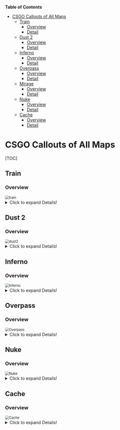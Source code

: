 <!-- START doctoc generated TOC please keep comment here to allow auto update -->
<!-- DON'T EDIT THIS SECTION, INSTEAD RE-RUN doctoc TO UPDATE -->
**Table of Contents**

- [CSGO Callouts of All Maps](#csgo-callouts-of-all-maps)
  - [Train](#train)
    - [Overview](#overview)
    - [Detail](#detail)
  - [Dust 2](#dust-2)
    - [Overview](#overview-1)
    - [Detail](#detail-1)
  - [Inferno](#inferno)
    - [Overview](#overview-2)
    - [Detail](#detail-2)
  - [Overpass](#overpass)
    - [Overview](#overview-3)
    - [Detail](#detail-3)
  - [Mirage](#mirage)
    - [Overview](#overview-4)
    - [Detail](#detail-4)
  - [Nuke](#nuke)
    - [Overview](#overview-5)
    - [Detail](#detail-5)
  - [Cache](#cache)
    - [Overview](#overview-6)
    - [Detail](#detail-6)

<!-- END doctoc generated TOC please keep comment here to allow auto update -->

# CSGO Callouts of All Maps

[TOC]

## Train

### Overview

<img src="CSGO_Callouts/Train_overview.png" alt="train" style="zoom:80%;" />

<details>
	<summary>Click to expand Details!</summary>
  
### Detail

| Callout Name   | Callout Description                                          |
| -------------- | ------------------------------------------------------------ |
| T Spawn        | The area where the Terrorists spawn, located in the top left of the map. |
| A Main         | The main entrance into A from T Spawn, which has a large opening that directly faces Blue Train. |
| T Stairs       | The stairway immediately to the right of T Spawn that runs upwards towards B Halls and ultimately the B bombsite. |
| Brown Halls    | The narrow corridor that connects the B Halls, that sits just outside the B bombsite with T Spawn and T Stairs. Brown stairs run parallel to Showers, and are separated by a wall. |
| Showers        | Located above T Connector/A Main are a set of Showers, that run parallel to the Brown Halls. |
| Popdog         | The small ladder located just before B Halls that leads down onto A Yard, just next to E Box. The ladder room itself and the area above are both referred to as Popdog generally. |
| B Halls        | The small area located directly behind the B bombsite that the Terrorists will often prepare executes from. These halls lead onto both Lower and Upper. |
| B Ramp         | One of the two entrances onto the B Site, B Ramp is the first that Ts will cross if coming from B Halls, and is the lower down of the two entrances. |
| Upper B        | One of two entrances onto the B Site, Upper B is the entrance that is raised much higer than Lower Ramp, and is further away from the T Spawn than Lower is. |
| Ladder         | This Ladder is located immediately to the left of exiting Upper B and coming onto Catwalk, and provides a safe way down onto the Site. |
| Spools         | A set of Spools on the B Site, opposite the bomb train, that players will often hide behind to give them an angle that can be deadly if left unchecked. |
| Catwalk        | The Catwalk comes immediately after Upper B, and is what players will cross onto upon moving through the archway from Upper to the bombsite. |
| Headshot       | Headshot is located at the very end of Catwalk on Upper B, where players can crouch down on a Spool to have only their head showing. |
| Bomb Train (B) | The train in the center of the B Site where the bomb can be planted on or around. |
| White          | The white train on B Site, located just outside of Lower B / B Ramp. |
| Yellow         | The yellow train on B Site, located behind Bomb Train.       |
| Red (B)        | The red train on B Site, located right next to Z Connector.  |
| Oil            | The black oil train on B Site, located right next to Headshot / Catwalk. |
| Sidewalk       | The platform that runs from Lower B / B Ramp up until Z Connector. |
| Z Connector    | The connector between the A and B bombsite.                  |
| CT Spawn       | The area of the map where the CTs spawn. This callout can also refer to the back of the B Site, as there are two doorways that are accessible from CT Spawn that players could be located at. |
| Back Site (B)  | The back of the B site, behind Oil and Red trains, that borders with CT Spawn. |
| CT Stairs      | The stairway that runs from CT Spawn towards Ivy.            |
| Old Bomb       | The train in the alleyway nearest to CT Spawn, that connects CT Stairs with the A Site. Named as it used to be the Bomb Train for A in previous iterations of the map. |
| A1             | The small alley that runs between Old Bomb and the wall, closest to the side of CT Spawn. |
| A2             | The small alley that runs between Old Bomb and the wall, closest to the side of Ivy. |
| A3             | The alley that leads out from Ivy onto the A Site / CT Tunnel. |
| CT Tunnel      | The back offices between Ivy, the CT Stairs and the A bombsite. It can be used by Ts who have taken control of Ivy to wrap through and attack the B Site from CT Spawn. |
| Ivy            | The long connector that leads from Alley to A3 and onwards to the A bombsite. Named Ivy for the Ivy that can be seen growing near to it. |
| Dumpster       | The dumpster outside of Ivy. This can be hidden behind or climbed on top of to provide an off-angle, so is an important call in the Ivy area. |
| Alley          | The long back-alley that leads from T Spawn all the way to Ivy. |
| Olof           | The small cubby next to Blue Train that faces A Main / T Con. Not to be confused with the cubby by Green Train which is called "Hell". |
| Sandwich       | The small gap between Blue and Green train at the top of the A Site. |
| Hell           | The small cubby next to Green Train that faces towards Ivy. Not to be confused with the cubby by Blue Train called "Olof". |
| Red (A)        | The Red Train on the A Site, located closer to the Bomb Train than Blue and Green. |
| Blue           | The Blue Train on the A Site, directly outside of A Main / T Con. |
| Green          | The Green Train on the A Site, directly outside of Ivy / A3. |
| E Box          | The Electric Box that stands between Popdog and the A Bomb Train. A common position to defend Popdog from. |
| Bomb Train (A) | The Bomb Train on A that the bomb can be planted on or around, located right next to Z Connector. |
| Heaven         | The skybox above the A Bombsite that can be reached with a ladder, and has expansive windows to see the majority of A from. |
| Cubby          | The small alcove where the ladder that leads up to Heaven is on the A Site. |
| Pigeons        | The region between Ivy and Alley.                            |
| Camera         | The wall on A Site between A3 and A2.                        |
| Kitchen        | The kitchen that lies between T Stairs and Showers.          |
| Summit         | The area between Bomb Train and White, where the player Summit1g famously was killed by his own molotov. |
</details>

## Dust 2

### Overview

<img src="CSGO_Callouts/Dust2_overview.png" alt="dust2" style="zoom:80%;" />

<details>
	<summary>Click to expand Details!</summary>
  
### Detail

| Callout Name    | Callout Description                                          |
| --------------- | ------------------------------------------------------------ |
| A Short         | The walkway that connects mid to the A bombsite. It's typically used by Ts to rush on eco/pistol rounds, or to split A with another group of Ts pincering the site from A Long. |
| T Spawn         | The side of the map where the Terrorist side spawns. A small section of T spawn offers a view down mid to mid doors, giving Ts the chance to see which CTs cross over to B. |
| T Ramp          | This is the ramp that leads down from T Spawn to outside B Tunnels. The term genuinly refers to the ramp section only, rather than the raised platform, which is called T Platform. |
| T Plat          | This is the raised platform that leads from T Spawn to outside B Tunnels. It features several stacks of bricks that can be used to watch B Tunnels from a strong position. T Plat borders T Ramp. |
| Outside Tunnels | The area just outside of B Tunnels when approaching them from T Spawn. This is quite a broad, open area, so this callout covers quite a bit of space. |
| Upper B Tunnels | This is one of two sections of B Tunnels. It begins at the entrance to B Tunnels from T Spawn, and extends to the chokepoint that leads to the B bombsite. |
| Lower B Tunnels | This is one of two sections of B Tunnels. It begins at the stairs leading down from Upper Tunnels into the corridor that connects the Tunnels to mid, and ends at the archway into mid. |
| Close           | A loose callout, but this is generally what the left corner as you exit B Tunnels onto the B site as a Terrorist is referred to. It's a very close angle that, if left unchecked by the Terrorists, can be very deadly. |
| B Closet        | This is the corner of B Site where the car is located, to the right of Tunnels as you exit them or to the left of B doors. |
| B Car           | This is the car on B site to the right of Tunnels Exit and to the left of B doors if you enter from mid. This callout is only used if there's a player directly behind the car - if they're in the corner next to car then that is typically called Closet instead. |
| Fence           | This is the fenced off wall on B Site that can provide a hiding spot invisible to the Ts until they have moved from Tunnels onto B site. |
| B Plat          | This is the elevated area of the B bombsite next to where the bomb can be planted, and is directly opposite the exit of B Tunnels. |
| Back Plat       | This is the backend of B Plat. It has a seperate callout name as when you're on the bombsite you won't be able to see the back of B Plat, so this is used when a player is tucked right into the edge of the area. |
| Big Box         | This is the big box that resembles the Xbox in mid, that sits on B site. It is between B Plat and the bombsite. |
| Double Stack    | This callout refers to the two boxes that are stacked on top of each other in the middle of the B bombsite. These are not to be confused with the boxes that lead to B Window. |
| B Default Plant | Where the bomb is most commonly planted on the B Site. It hugs the brick wall, is just below B Window, and on the side of B Doors. |
| B Window        | This is the hole in the brick wall on the B site, that has several boxes serving as a platform to reach it as its raised off the ground. It's a common position to use when defending the B bombiste and retaking it. |
| B Back Site     | This is the back of the B bombsite, as if you were looking at it from the Tunnels Exit. It typically refers to the area behind all of the boxes on B, and borders with B Plat. |
| B Doors         | The double doors that lead into B from CT Mid.               |
| B Boxes         | This callout refers to the boxes between CT Mid and B Doors. They are often used as a vantage point to watch players attempting to come from mid to B. |
| Scaffolding     | This is the scaffolding (building materials) just outside B, on the side of B Window. They can be walked on to give a favorable angle to watch mid to B pushes from. |
| CT Mid          | This area refers to the space between B Site, Mid and CT Spawn. This area is behind mid doors, and sits next to CT Spawn. |
| Mid Doors       | The double doors in Mid.                                     |
| Close Mid Doors | The corner to the right of Mid Doors if you were going through them from Mid to CT Spawn. It is commonly called Hiko after the North American pro player pulled off an insane shot from the position. |
| Xbox            | The box in Mid, by the doors, that can be used to gain access onto Catwalk and A Short. It is opposite the exit from Lower B Tunnels. |
| Mid             | The middle area of the map, that extends from Mid Doors to the top of Mid. Generally the area of Mid that slopes is what will be called as "Mid". |
| Palm            | The now-telephone mast that sits near the top of mid next to Catwalk, where there was once a Palm Tree. |
| Right Side Mid  | The indented area of Mid that is on the right if you're looking from Mid Doors up towards T spawn. It has this callout as typically only CTs will be calling it, so therefore it is correct for their viewpoint. |
| Top Mid         | The top of Mid if you're looking from Mid Doors up towards T Spawn. This connects Suicide with Mid. |
| Suicide         | The pit that is used to jump down from T Spawn and run straight to Top Mid. It is directly opposite Mid Doors, and earned its name from being perilous at times to jump into due to potential AWPers. |
| Outside Long    | This is the open space outside of Long Doors on the T Spawn side of the map. It connects T Spawn to Long Doors and A Long. |
| Long Doors      | This area defines the two sets of Double Doors that lead from Outside Long to A Long. |
| Blue            | This is the large, blue shipping crate that stands opposite A Long Doors. |
| Side Pit        | This is the area of ground that is between Pit and A Long Doors. The differentiation between this area and Pit is when the ground starts to slope downwards, and the small brick wall before the Pit area. |
| Pit             | The sloped-down area that is outside of Long Doors and at the end of A Long. It faces opposite to the A Site but is a decline, so players can be in Pit but hidden from A Site. |
| Pit Plat        | The platform to the right of Pit if you're looking at it from the bottom of pit. It allows for some good sniping angles onto the A site. |
| A Long          | This is the space of ground that connects Long Doors and Pit to the A Bombsite. It is a long narrow stretch of ground. |
| Long Corner     | The corner of the closest building to Long Doors. It is a very common place for CTs to hold against pushes at A Long. |
| A Car           | The car that is tucked away to the right side of A Long if you're approaching from Pit. It can be used to watch A Short or A Long, and this call covers the general area around the car. |
| A Cross         | This is the open area that seperates A Long from A Site. It is wildly exposed to every angle - Site, CT Spawn, Short - which is why it's called "Cross." |
| A Ramp          | The ramp that leads upwards from A Cross to the A Bombsite.  |
| A Default Plant | The default plant spot on A. It is on the edge of the raised platform, as close to A Long as possible to provide the best visibiltiy from every angle to attack any CTs defusing. |
| Barrels         | The set of barrels that sit behind A Site, near the mesh fencing. |
| Goose           | The enclosed section behind A Site and Barrels that has the image of a goose spraypainted onto it. |
| Elevator        | One of the corners of the A Site Platform, closest to the side of CT Spawn. It earned its callout as it's a common position for CTs to boost teammates up onto the bombsite when retaking. |
| Short Boost     | The set of dumpsters right outside of CT Spawn on the A side. These can be used to boost CTs onto A Short faster than running there gets them. |
| A Platform      | The platform that the A bombsite is placed on. This is quick a broad callout, but generally refers to the area between the A Bombsite itself and A Short. |
| A Ninja         | A hidey-hole behind a stack of boxes on the A Short side of A that can be used to Ninja defuse by the CTs if the Ts all come from A Long and don't clear the position. |
| Stairs          | The set of stairs that connect Catwalk with A Short.         |
| Catwalk         | The walkway on the side of Mid that leads onto A Short and the A Bombsite. Generally this callout is defined by the start of the Catwalk at the top of Mid up until Short Stairs, where it transitions into A Short. |
| CT Spawn        | This is the location (technically under short) that the Counter-Terrorist team spawn within. |

</details>

## Inferno

### Overview

<img src="CSGO_Callouts/Inferno_overview.png" alt="Inferno" style="zoom:80%;" />

<details>
	<summary>Click to expand Details!</summary>
  
### Detail

| Callout Name             | Callout Description                                          |
| ------------------------ | ------------------------------------------------------------ |
| Banana                   | The narrow pathway leading from T Ramp and Bottom Mid up towards the B Site. |
| B Site                   | B Site is where the bomb can be planted on the B side of the map. |
| T Spawn                  | T Spawn is where the Terrorists spawn each round.            |
| Mid                      | The open, Middle area of the map, that provides access to the A side of the map from T Spawn. |
| Second Mid               | Second Mid is the smaller Mid on Inferno, and runs between T Apartments and directly opposite to Window and CT Apartments. |
| T Ramp                   | T Ramp is the ramp that leads up from T Spawn towards Mid, and has vision towards Top Mid which is where CTs will commonly hold. This is a common spot for AWP duels with CT AWPers in Mid. |
| Ledge                    | The small, elevated spot just behind T Ramp, that can provide a different angle to view Top Mid from. |
| Living Room              | The upstairs area in some of the apartments near T Spawn and T Apps. |
| Balcony                  | The Balcony that extends from Living Room and T Apps to give a good view of Second Mid / Apartments from. |
| Bridge                   | This is the Bridge that connects Living Room to the rest of T Apartments, and faces the Window area in CT Apartments. |
| A Short                  | A Short is the pathway towards A that passes by CT Apartments and Truck. |
| A Long                   | A Long is the pathway towards A that passes by Arch and Library. Gaining control of this area can be used to split B from CT Spawn. |
| T Apartments             | T Apartments is the structure of apartments that runs at the bottom side of Second Mid. |
| Second Mid Door          | The door that leads out of T Apps and into Second Mid / Alt Mid. |
| Back Alley               | The final stretch of T Apartments that connects it to just outside of the Stairs section of CT Apartments. |
| Underpass                | Underpass is the small, underground area that connects Mid with Second Mid, and requires players to crouch at times as they pass through. |
| Bench                    | The Bench to the side of mid, that is located directly opposite the crossover from Second Mid to Mid. |
| Second Mid Stairs        | These are the stairs located just underneath Window in CT Apartments, and are located right at the top of Second Mid. |
| CT Apartments            | The main set of Apartments on Inferno, and the ones people will generally be referring to when they say "Apps" or "Apartments." |
| Top Mid                  | The side of Mid that the CTs hold by default. This can refer to players pushing up the chokepoint of Mid just before it seperates into Short side and Arch side, as well in the space between both sides of Mid where CTs will commonly hold. |
| Pit                      | The lowered-down area on the A Bombsite that sits below the Balcony and CT Apps. It is a very common area to defend the A Site from for the CTs. |
| Boiler                   | The doorway from CT Apartments from Top Mid. It is located slightly towards A Short. |
| Window                   | The large, exposed Window at the front of CT Apartment that overlooks Second Mid. It provides good vision to Second Mid, but is very open. |
| Stairs                   | The stairway in CT Apartments that connects Second Mid to CT Apps. This is close range combat at its finest, so bring your Mag-7! |
| Close Apartments         | The hallway along CT Apartments that opens up onto the Balcony above Pit, and is what the Ts will commonly pass through if they're attacking A from Apps. |
| Balcony                  | The Balcony that sits above Pit on the A Bombsite right next to the exit of CT Apps. |
| Dosia                    | The very bottom right hand corner of Pit. Named after the grenade that the pro player Dosia threw to weaken two of the opposite team to ensure the bomb would kill them when it exploded. |
| Cemetery                 | The stone wall at the back of Pit that faces directly from Balcony when exiting CT Apps. |
| Graveyard                | Graveyard is the graveyard towards the back of the A Site, where players can hide with the right positioning to maek themselves very difficult to spot behind the walls at the graveyard's entrance. |
| Truck                    | The Truck next to A Short on the A Site, that is used to jump on to gain access to Balcony and CT Apps. |
| Patio                    | The small, porched-off section of A Short that looks directly onto Top Mid, and will be a common place for CTs to setup a crossfire in Mid. |
| Long Corner              | The corner that is tucked away in A Long to the far side opposite Library, and usually requires a molotov to clear out. |
| Library                  | The Library that sits just outside of the A Site and is directly accessable from CT Spawn. |
| Kitchen                  | The Kitchen that is next to Library, closer to CT Spawn than it is A. |
| A Site                   | A Site is where the bomb can be planted on A.                |
| Close Left               | The box to the immediate close-left of A when approaching from Short / Truck Side. |
| Back Site (A)            | The far-side of the A Bombsite when approaching from Short / Truck Side. |
| Arch                     | The Archway that leads from A Long towards Speedway, CT Spawn and ultimately the B Site. |
| CT Spawn                 | The location that the CTs spawn every round.                 |
| Speedway                 | The walkway that runs from Arch all the way to outside B and next to Construction. |
| Terrace                  | The flowery Terrace next to CT Spawn, that overlooks Well and Speedway. |
| Well                     | The Well located near CT Spawn as you move from it to the B Site. |
| Truck                    | The Truck that stands just outside of Construction, near the B Site. |
| CT                       | This callout doesn't refer to CT Spawn, rather the exposed area the Ts will need to smoke off when attacking the B Site, otherwise they risk getting shot at from near CT Spawn. |
| Tree                     | The dark corner that is located directly opposite the exit to Construction, nearest CT Spawn. |
| CT Boost                 | This is the very powerful boost position near CT on B Site that can give players a view of the Site even when CT has been smoked off. |
| Construction             | Construction is a large, ruinous area of the map just outside of B. |
| Sand Bags (Construction) | The set of Sand Bags located at the back of Construction that can be hidden behind by players. |
| Garden                   | The green, flowery area that is immediately outside of Construction when exiting towards the B Site. |
| Coffins                  | The set of Coffins at the back of the B Site that can provide a good headshot positon to defend from. |
| Grill                    | The grill that is placed just outside of the B Bombsite, and can be planted near. |
| Dark                     | This is the shadowy corner located right at the back of the B Site that can be hidden in by defending players. |
| Fountain                 | The water Fountain located right in the middle of the B Site. |
| Quad                     | The stack of boxes at the back of B Site that can be a strong position to hold and duke players around. |
| 2nd                      | The little cubby that players can hide in next to a set of boxes on the B Site. This is closest to Quad, and faces Fountain. |
| 1st                      | The little cubby between two sets of boxes, immediately to the left of the B Site when attacking from Banana. |
| Boost                    | The boosted spot that is right next to 1st on the B Site, and can give good vision towards players pushing from Banana. |
| Sand Bags (B)            | These are the Sand Bags on Banana, that can be very treacherous at hiding players and will usually be molotov'd out. |
| Car                      | The Car that is located at the very top of Banana.           |
| Logs                     | The small cubby at the bottom of Banana with sets of logs located in the space. |
| Bottom Mid               | The side of Mid closest to T Spawn, right around where Underpass comes out onto. |

</details>

## Overpass

### Overview

<img src="CSGO_Callouts/Overpass_overview.png" alt="Overpass" style="zoom:80%;" />

<details>
	<summary>Click to expand Details!</summary>
  
### Detail

| Callout Name      | Callout Description                                          |
| ----------------- | ------------------------------------------------------------ |
| A Site            | The area in which the bomb can be planted on the A bombsite. |
| B Site            | The B Bombsite. This call refers to people directly on the wooden platform that the bomb can be planted on. |
| T Spawn           | The bottom of the map where the Terrorists spawn.            |
| A Long            | The Long park area that leads all the way from Mid / Fountain area to the A Bombsite. An AWPers paradise. |
| Upper Tunnels     | The portion of the tunnels that connect T Spawn to the Mid area outside A. These connect to Lower Tunnels which lead through to Connector. |
| Lower Tunnels     | The portion of tunnels that lead from Upper Tunnels to Connector, accessed by dropping down a ladder from Upper Tunnels. |
| Connector         | The Connector that leads from Lower Tunnels up to outside Toilets on the A side of the map. |
| Party             | The platform next to Toilets that is decorated with picnic benches and balloons. |
| Mid               | The area of the map next to Toilets, Party and the exit of Connector. Crossing from Fountain to Toilets brings you through Mid. |
| Fountain          | The area around the Fountain that is found just before Mid on the A side of the map. |
| Playground        | The fenced-off Playground area, behind Fountain and directly opposite the exit of Upper Tunnels when approaching A from T Spawn. |
| Rock              | This Rock is located on A Long, and is the first thing an enemy could be hiding behind when pushing Long as a T. |
| Tree              | The Tree is located to the left of A Long, close to the Long Toilets area, and can be hidden behind by players to make them invisible when an enemy first checks Long from Playground side. The Tree can be wallbanged. |
| Long Toilets      | The side of Toilets that protrudes out onto A Long.          |
| Long Boost        | The flowerbed that can be boosted up onto, or reached with a skillful jump from the bench next to it. It provides good vision onto the A Site and can catch CT players off guard. |
| Close Left (Long) | The small corner next to the exit of A Long onto the A Site that can be hidden behind. Maybe this doesn't count as a callout, but it's worth knowing! |
| Van               | The Van located at the back of the A Bombsite, right next to Bank. |
| Bank              | The Bank callout refers to the Bank at the back of the A Bombsite, which has an exit that gives vision over much of the A Bombsite and is right next to a dumpster for cover. |
| Default (A)       | The default plant spot on the A Bombsite, which is just between the two green boxes opposite the entrance to the site when coming from Mid. |
| Optimus           | The truck to the right side of the A Site when approaching from Mid or A Long. |
| Bins              | The Bins at the back of the A Bombsite that connect to Snipers and B. These come out right to a dumpster, so you may hear that call also. |
| Toilets           | The long set of Toilets / Restrooms that run from Mid all the way to the entrance of A. |
| A Short           | This is located right by the entrance to the A Site where Mid tails off and turns into A Short, coming right to the stairs that mark the entrance onto A. |
| Flowers           | The flowerbed located to the left of Toilets as you approach the A Bombsite. Can be headcamped by players so a useful call to know. |
| CT                | A different call to most maps, as this doesn't usually refer to the CT Spawn, which is on the A Bombsite. This call usually points to there being players at the back of A, in the stairwalls and tunnels that snake between Snipers, Stairs and Bank. |
| Monster           | The tunnel that leads directly into B from T Spawn.          |
| Tracks            | The area outside of the Monster tunnel that provides routes to both Monster and Short Tunnel. |
| Short Tunnel      | The tunnel that leads towards Construction / Water.          |
| Water             | The water-logged area that is next to B Short, Connector and Short Tunnel. |
| Squeaky           | The door at the end of Connector that leads onto Construction / Water. |
| B Short           | The entrance onto the B Site coming from Construction / Water. It enters directly onto the Site and features a set of sandbags on it. |
| Sandbags          | The set of sandbags located on B Short. They will commonly be hidden behind by players, so is a call you'll probably hear often. |
| Sewers            | The area you will come out onto if you approach the B Site from Monster. |
| Pillar            | The large, circular Pillar that sits on the center of the B Site. |
| Toxic Barrels     | A set of barrels at the side of the B Site that can give an excellent angle on people exiting Monster. |
| Pit               | The dark area behind the B Bombsite that is covered in water. Dropping onto the Site from Heaven will have you landing in Pit. |
| Heaven            | The raised metal platform that provides a complete vantage point to watch B from. |
| Graffiti          | The small, boxed off corner at the back of B. Players can be boosted from here to give them a viewpoint of Construction / Water. |
| Cafe              | The cafe sign opposite bench, on the other side of the wall to Long Toilets. |
| Bench             | The bench opposite Cafe.                                     |
| Storage           | The room between Bank and Stairs near A Site.                |
| Bridge            | The stretch of concrete next to B Site that takes you from Sandbags to Walkway. |
| Boost             | The spot at which players can boost from Water to see onto B Site. |
| Ladder            | The ladder that takes you from Upper Tunnels to Lower Tunnels. |
| Signpost          | The signpost near A Site, on the wall that spans between the exits to A Long and A Short. |
| Hitmarker         | Hitmarker is located just at the start of A Long, right as Terrorists expose themselves to A Long for the first time. It is named "Hitmarker" as often AWP shots will clip players through the wall that stands by this area, dealing them heavy damage but not killing them. |

## Mirage

### Overview

<img src="CSGO_Callouts/Mirage_overview.png" alt="Mirage" style="zoom:80%;" />

### Detail

| Callout Name  | Callout Description                                          |
| ------------- | ------------------------------------------------------------ |
| Mid           | The open, expansive Middle section of the map. Sniper's Nest has a complete view of Mid, as does Top Mid where the Terrorists enter the area from. |
| B Site        | B Site refers to the location on B at which you can plant the bomb. |
| A Site        | The A Bombsite. Typically this callout just refers to the sector of the Site where the bomb can actually be planted, as the other areas all have their own callouts. |
| T Spawn       | The area of the map where the Terrorists spawn.              |
| T Roof        | The raised ledge outside of A Ramp, closest to T Spawn, that is often used by the Ts to wait for pushes through A Ramp or to line up smoke grenades for the A Bombsite. |
| A Ramp        | The primary entrance onto the A Site from T Spawn. Recognizable from it's arched entrance/exit. |
| Palace        | The building that can be used to enter A from T Spawn. It's typically used to pincer the A Site in conjuction with A Ramp. |
| Pillars       | These are the Pillars inside of Palace that can be used to duck and hide behind. |
| Balcony       | The wooden balcony that extends from Palace to give a wide view of the A Site. The callout for anyone underneath this balcony is "Shadows". |
| Shadows       | The small area underneath the Balcony by Palace. It is pitched in darkness, which is why it's called Shadows. Use this callout to refer to someone underneath the balcony, and "Balcony" to refer to someone on top of it. |
| Tetris        | The stack of boxes and square stone clusters just in front of A Ramp. This callout refers to anyone on these boxes - whether they're tucked behind the wall and not visible from A Site or if they're fully exposed. |
| Sandwich      | The small alcove between Stairs and Tetris next to the A Bombsite. |
| Stairs        | The set of stairs on the A Bombsite next to Connector and Jungle. This can be used to give a good vantage point for the CTs to defend the A Site from. |
| Firebox       | The small cubby on A Site that players can hide behind in the hopes they aren't checked by the opposing team. Named due to the fact that it is most commonly cleared by an easy-to-throw molotov or incendiary. |
| Ninja         | A small alcove between two stacks of boxes on the A Bombsite that is often left unchecked if the Terrorists don't attack the Site from Mid. |
| CT            | This callout is similar to CT Spawn, but most generally covers the entrance to the A Bombsite from CT Spawn, next to Ticket Booth and Trash. As this is frequently used as a position to defend the A Site from, it needs its own callout from CT Spawn. So when referring to the position you can watch the A Site from, use the callout "CT". Sometimes you'll hear CT Spawn and CT be interchanged to refer to either where the CTs actually spawn, and the defensive position on A by Ticket Booth. |
| Ticket Booth  | The tall, grey column by CT Spawn that faces the A Bombsite. This can be jumped onto to see over smoke grenades, and is a favorite spot for a lot of AWPers. |
| Trash         | The trash can on the other side of CT Spawn, facing the A Bombsite, to Ticket Booth. This can be jumped on top of, which will hide the player's body from anyone on A unless they purposefully check it. |
| CT Spawn      | The area where the CTs spawn each round. Sometimes you'll hear CT Spawn and CT be interchanged to refer to either where the CTs actually spawn, and the defensive position on A by Ticket Booth. |
| Jungle        | The spot of ground away from Sniper's Nest and Connector that gives a player vision onto A. |
| Connector     | The short tunnel that connects Mid to the A Site. It's entrance on the A side leads straight to Stairs on the left, the A Bombsite straight ahead and Jungle on the right. |
| Vent          | The small hole connecting CT Spawn with Mid Window. At the start of each round it will have metal strips covering the hole that you'll need to shoot or stab to clear your entryway. |
| Sniper's Nest | The large, rectangular window that has a complete view of Mid, and is directly opposite Mid Boxes on the far end. Named after being a great place to snipe from as a CT. |
| Ladder Room   | The small room that connects B Short with Sniper's Nest and Jungle via a short vent. It has a ladder in it that can be used to climb up to infiltrate Sniper's Nest. |
| Underpass     | The underground passage that leads from B Apartments to the bottom of Mid, right underneath Sniper's Nest. |
| Boost         | A set of ledges right in the corner of mid, right underneath Sniper's Nest and opposite Underpass, that can be used by players in Mid to boost each other into Sniper's Nest. |
| Chair         | The small chair tucked into one of the corners in Mid.       |
| Top Mid       | A vague call, but this refers to the area of Mid furthest away from Sniper's Nest. It covers the entrance to Mid from T Spawn, Mid Boxes and the area around this. |
| Mid Boxes     | The set of boxes and a cart at the top of Mid. Generally the area the Ts will hide behind as they attempt to take Mid. |
| Default       | The set of boxes around the default plant area on the A Bombsite. These have a large piece of wood on them with the letter "A" painted on. |
| Triple Box    | The triple set of boxes at the back of the A Bombsite, nearer to CT Spawn than the default plant boxes. |
| Catwalk       | The catwalk in Mid that leads up to B Short. This can be switched out with the "B Short" callout, but typically refers to the section of the Catwalk visible to Mid. |
| B Short       | The entrance onto the B Site from Mid, leading on from Catwalk. |
| Short Corner  | The corner to the right of B Short if you're coming to the B Site from Mid. This is next to the wallbang-able spot of B Apartments. |
| Market        | The small shop that is next to the B Site, connecting T Spawn to the bombsite. |
| Window        | The singular window in Market that overlooks the B Site. This has a wooden panel blocking half the view at the start of each round that must be shot or stabbed to be removed. |
| Door          | The doorway into Market on the side closet to the B Site.    |
| Bench         | The bench at the back of the B Bombsite attached to a small brick wall. |
| Van           | The white truck that stands opposite B Apartments, and be jumped onto for access to B Apps / to gain vision into them. Also known as Van, and sometimes Car. |
| B Apartments  | The long, narrow corridor on the way to the B Bombsite from T Spawn. This is the chokepoint that the Ts will most frequently attack the B Site from. |
| Kitchen       | The kitchen area just outside B Apartments. This area can be wallbanged through a small wooden window that makes up part of the wall. |
| B Plat        | The platform that leads out onto B Site.                     |
| Side Alley    | The area between Mid and T Spawn.                            |
| TV            | The TV in House/B Apartments.                                |
| Cart          | The boxes that can be jumped on to access the Apartments/House ramp. These were previously a cart, hence the name. |
| Apps Ramp     | The ramp that leads up to B Apartments from T Spawn.         |
| Arches        | The arches between B Short and B Site.                       |
| Sneaky        | Sneaky is the position on top of the fridge up against the wall in Market. |
| Empty         | Empty is the pillar closest to the Market Door.              |
| E Box         | E Box is in the corner of B Site closest to Market Window.   |
| Boost Boxes   | Boost boxes are the boxes next to default on B that players can be boosted on top of. |
| House         | House is the building that connects Back Alley/T Apartments to T Spawn/Side Alley. |
| Back Alley    | Back Alley refers to the area of the map between Apartments and House/TV. |

</details>

## Nuke

### Overview

<img src="CSGO_Callouts/Nuke_overview.png" alt="Nuke" style="zoom:80%;" />

<details>
	<summary>Click to expand Details!</summary>
  
### Detail

| Callout Name | Callout Description                                          |
| ------------ | ------------------------------------------------------------ |
| T Spawn      | This is the area that the terrorist team spawns in.          |
| CT Spawn     | The location that the counter-terrorist team players spawn within. |
| Outside      | The area between Silo, Garage, Secret and A Main.            |
| A Site       | The region in which the bomb can be planted at A.            |
| B Site       | The area that the bomb can be planted within on B.           |
| Garage       | The large warehouse near CT Spawn, and next to Secret. Commonly CT AWPers will play here, watching Silo. |
| Ramp         | The ramp that leads down to B Site, and the region/room surrounding it. |
| CT Box       | The box near CT spawn and close to the stairs that lead from CT Spawn. |
| T Roof       | The roof above Lobby. You can access this roof from a ladder near T Spawn. When on this roof, you can access Silo. |
| Lobby        | The closest room to T Spawn, that is surrounded by Sandbags (essentially A Site), Squeaky, and Radio. |
| Radio        | The room in between Lobby and Trophy, which was sign posted as Radio in the old Nuke map. It now has vending machines in it. |
| Trophy       | The room with trophies in it, next to Radio and Control.     |
| Control      | The room that leads on to Ramp from Trophy.                  |
| Squeaky      | The area just off Lobby that has a squeaky door that leads on to A Site. |
| Vent         | Vent refers to any area inside the vent system that connects A Site, Secret, and B Site together. |
| Hell         | Hell is the area under Heaven, near T Spawn and next to Turn Pike and Locker. |
| Heaven       | Heaven is the raised area that looks out onto A Site, it can be accessed via the ladder in Hell. |
| Lockers      | The Locker Room that has a window in it looking out onto Garage and CT Red. It is next to Hell. |
| Headshot     | The box at the back of ramp, a common spot for CTs to AWP.   |
| Sandbags     | The sand bags between Lobby and Hut.                         |
| Hut          | Hut refers to the metal hut on A Site, that connects Lobby to A Site. A common spot for CTs to molly to prevent rushes from the terrorist team. |
| Tetris       | Tetris refers to the boxes in front of Hut.                  |
| Mustang      | Mustang refers to the raised area next to rafters and above the entrance/exit to Hut from A Site. |
| Rafters      | Rafters refers to the raised area that is connected to Heaven and Rafters - it essentially runs along the back wall of A Site. |
| Bridge       | Bridge is the Bridge that connects Rafters to Mustang.       |
| Turn Pike    | Turn Pike is the room between Ramp and Hell.                 |
| Stack        | Stack refers to the boxes in the Turn Pike-side corner of Ramp. |
| Boost        | Boost refers to the Boxes next to the entrance to Ramp from Control. |
| Big Box      | Big Box is the area around and on the Big Box just above the ramp that leads to B Site. |
| T Red        | T Red refers to the red shipping container in Outside, located close to Silo. |
| CT Red       | CT Red refers to the red shipping container at Outside, located close to Garage. |
| Main         | Main is the room that connects A Site to Outside.            |
| Window       | Window is the room with a large (smashable) window that looks out onto B Site. |
| Dark         | Dark refers to the corner next to the stairs on B Site. It is named Dark because, well, it's pretty dark! |
| Decon        | Decon is the room with the single door that connects Back Vents/Tunnel to B Site (not the double doors). |
| Back Vents   | Back Vents refers to the region between Decon and Tunnel, that Vents leads out on to. |
| Tunnels      | Tunnels refers to any tunnel at B not covered by the Secret, Back Vents, or Window callouts - essentially the region between these areas. |
| Doors        | Doors refers to the double doors that lead from Tunnels/Window onto B Site. |
| Bottom Ramp  | Bottom Ramp is the lower part of ramp.                       |
| Silo         | The large Silo that can be accessed from T Roof and overlooks Outside. |
| Secret       | The staircase that leads from Outside to Tunnels.            |

</details>

## Cache

### Overview

<img src="CSGO_Callouts/Cache_overview.png" alt="Cache" style="zoom:80%;" />

<details>
	<summary>Click to expand Details!</summary>
  
### Detail

| Callout Name  | Callout Description                                          |
| ------------- | ------------------------------------------------------------ |
| Mid           | Mid refers to the "middle" section of the map and covers the land that joins Garage, Connector, and Highway. |
| A Site        | A Site is the entire region between quad down to Catwalk, A Main and Forklift. |
| T Spawn       | This is the area that the players on the terrorist team spawn in. |
| A Long        | A Long spans from the A side of Garage and T Spawn, all the way up to Squeaky Room. |
| Squeaky       | Squeaky is the room with the blue squeaky door that leads on to A Site. It is also the name of the door itself. If someone is on A Site pressed up against the door (not in squeaky room, the other side), some players will call Squeaky, rather than A Site, as it is more precise. |
| Shroud        | Shroud, also known as Boost Boxes, are the boxes in the corner of A Site, located between Squeaky and A Main. They are known as Boost Boxes as they can only be accessed by getting a boost from a teammate (or jumping from the top of squeaky door). |
| NBK           | NBK is the corner of A Site between squeaky door and quad. It is named NBK because the pro player named NBK made an impressive play from this location. |
| Quad          | Quad is the name given to the location that surrounds the big stack of four boxes at the back of A Site. Quad refers mainly to the location behind these boxes (most of which isn't visible from A Main and Catwalk), but can also refer to the area in front of the boxes. |
| A Default     | Default is the "default" plant spot, which is considered the safest place to plant as it is hardest to reach from most angles. |
| Forklift      | Forklift is the location around and behind (under balcony) the forklift vehicle located on A Site. |
| Balcony       | Balcony is the raised metal balcony on A site, located above Forklift, and stretching round to catwalk. |
| Highway       | Highway is the name given to the fairly narrow stretch of hill that connects Mid to A Site. |
| Default Box   | Default Box refers to the boxes located on A Site, next to the red shipping container. |
| Truck         | Truck refers to the area on and surrounding the truck located between Elektro and CT Hall. |
| CT Halls      | The CT Halls callout spans a large area compared to other callouts for this map - it refers to the area between Truck and Hell. |
| CT Connector  | CT Connector refers to the room that connects Mid to CT Hall/CT Spawn. A common spot for AWPers on CT at the start of the round. |
| White Box     | White Box refers to the area around and on the white box at the end (mid-side) of Highway. |
| Sand Bags     | Sand bags refers to the area around and on top of the sand bags between Connector and Mid Roof. |
| Mid Roof      | Mid Roof refers to anywhere on top of (on the roof of) the building between Vents and Sand Bags. |
| Vents         | Vents refers to the location around and inside the vents that connect Mid to B Checkers. |
| Cubby         | Cubby refers to the corner directly below boost that presses up against A Main. |
| Boost         | Boost is the roof on the T-Side of mid (opposite Vents) that can only be accessed by jumping on a teammate's head ("boosting"), or by successfully making a tricky jump/strafe from mid. |
| Checkers      | Checkers refers to the room with the checkered floor that Vents leads into, and is also connected to B Main, and the B Site area. |
| Back Checkers | Back Checkers refers to the area behind the boxes at the back of Checkers. |
| Garage        | Garage refers to the large Garage building that sits between T Spawn and Mid. It also connects to Dumpster. |
| T Red         | Red refers to the area on top of the red shipping container inside Garage. |
| Dumpster      | Dumpster refers to the room that connects Garage to B Halls. |
| B Halls       | B Halls refers to the area (inside the building) between B Main, Sun Room, Dumpster, and the exit to T Spawn. |
| B Main        | B Main refers to the area between B Site, Checkers and B Halls, but some players also refer to B Hall as B Main. |
| B Main Boxes  | B Main Boxes refers to the boxes close to where B Main leads on to Checkers, that CTs will often hide behind. |
| Sun Room      | Sun Room refers to the room containing a painting of a sun, that you access from B Halls. |
| Toxic         | Toxic refers to the yellow barrel close to the back of Sun Room. |
| B Offen       | B Offen is a less-commonly used call, but refers to the area between B Site and Hell, Checkers, and B Halls. |
| Pit           | Pit refers to the dip next to the ramp on B Site.            |
| B Ramp        | B Ramp refers to the ramp leading onto B Site.               |
| Headshot      | Headshot is the lower area on the Hell/Heaven side of B Site. It has this name because when a player is crouched there, you can only see their head. |
| B Site        | B Site is the area that the bomb can be planted within on the B bombsite (i.e. the entire raised area). Some players will refer to B Offen as B Site as well. |
| B Default     | B Default is the safest/most common plant spot, just behind the boxes to the front of the bombsite (Hell/Heaven side). |
| New Boxes     | This callout is for the area behind the tall gray boxes on the B Hall side of B Site. |
| Spray         | This refers to the area behind the boxes at the back of B Site. Also known as Back Site, and Back Boxes. |
| Close Left    | Close Left is the close left corner of B Site if you were entering from Hell (CT side). Terrorists will commonly hide here after a bomb plant to surprise CTs when they are retaking the site. |
| Heaven        | Heaven is the wooden ramp and platform that lead on from CT Hall to B Site/B Offen. |
| Blue          | Blue is the area (next to the blue wall) under Rafters/Heaven. |
| Rafters       | Rafters is the raised metal platform that Heaven leads on to. Some players will call this Heaven. |
| Tree          | Tree refers to the large tree located at the back of Hell. It is possible to get up onto the raised platform that the tree grows out of. |
| CT Spawn      | CT Spawn refers to the area that the counter-terrorist team spawn in. |
| T Truck       | Truck is the area around (usually behind) the truck located between T Spawn and T/A Long. |
| T Boxes       | T Boxes is the area between B Halls and T Spawn.             |
| Flash Window  | Flash Window is the window that grenades can be thrown from Sun Room to B Site from. |
| A Main        | A Main is the building that connects A Long/T Spawn to B Site. |
| Lockers       | Lockers refers to the section of A Main (that can be seen from A Site) with lockers inside. |
| Elektro       | Elektro is the area between Truck, A Site, and Highway.      |

</details>
